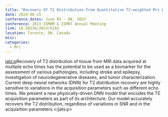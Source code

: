 ```yaml
---
title: "Recovery Of T2 Distribution From Quantitative T2-weighted Mri With Physically-driven Deep Learning"
date: 2024-08-15
conference_dates: June 03 - 08, 2023
conference: 2023 ISMRM & ISMRT Annual Meeting
link: 10.58530/2023/5192
location: Toronto, ON, Canada
misc:  
categories: 
  - Mri
---
```

<jats:p>Recovery of T2 distribution of tissue from MRI data acquired at multiple echo times has the potential to be used as a biomarker for the assessment of various pathologies, including stroke and epilepsy, investigation of neurodegenerative diseases, and tumor characterization. Current deep neural networks (DNN) for T2 distribution recovery are highly sensitive to variations in the acquisition parameters such as different echo times. We present a new physically-driven DNN model that encodes the TE acquisition parameters as part of its architecture. Our model accurately recovers the T2 distribution, regardless of variations in SNR and in the acquisition parameters.</jats:p>
                    